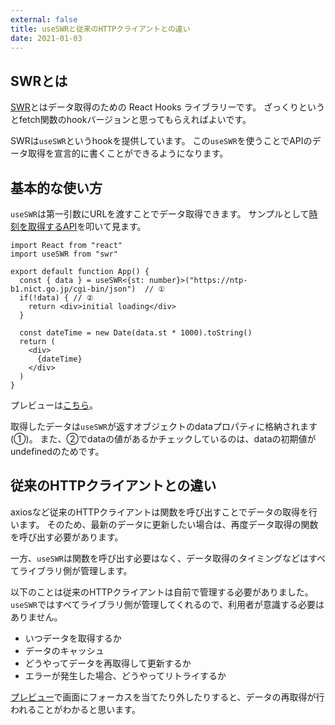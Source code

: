 ```yaml
---
external: false
title: useSWRと従来のHTTPクライアントとの違い
date: 2021-01-03
---
```


## SWRとは

[SWR](https://swr.vercel.app/)とはデータ取得のための React Hooks ライブラリーです。
ざっくりというとfetch関数のhookバージョンと思ってもらえればよいです。

SWRは`useSWR`というhookを提供しています。
この`useSWR`を使うことでAPIのデータ取得を宣言的に書くことができるようになります。

## 基本的な使い方

`useSWR`は第一引数にURLを渡すことでデータ取得できます。
サンプルとして[時刻を取得するAPI](`http://www.nict.go.jp/JST/http.html`)を叩いて見ます。

```tsx
import React from "react"
import useSWR from "swr"

export default function App() {
  const { data } = useSWR<{st: number}>("https://ntp-b1.nict.go.jp/cgi-bin/json")  // ①
  if(!data) { // ②
    return <div>initial loading</div>
  }

  const dateTime = new Date(data.st * 1000).toString()
  return (
    <div>
      {dateTime}
    </div>
  )
}
```

プレビューは[こちら](https://codesandbox.io/s/useswr-sample-3ysbj?file=/src/App.tsx)。

取得したデータは`useSWR`が返すオブジェクトのdataプロパティに格納されます(①)。
また、②でdataの値があるかチェックしているのは、dataの初期値がundefinedのためです。

## 従来のHTTPクライアントとの違い

axiosなど従来のHTTPクライアントは関数を呼び出すことでデータの取得を行います。
そのため、最新のデータに更新したい場合は、再度データ取得の関数を呼び出す必要があります。

一方、`useSWR`は関数を呼び出す必要はなく、データ取得のタイミングなどはすべてライブラリ側が管理します。

以下のことは従来のHTTPクライアントは自前で管理する必要がありました。
`useSWR`ではすべてライブラリ側が管理してくれるので、利用者が意識する必要はありません。

- いつデータを取得するか
- データのキャッシュ
- どうやってデータを再取得して更新するか
- エラーが発生した場合、どうやってリトライするか

[プレビュー](https://codesandbox.io/s/useswr-sample-3ysbj?file=/src/App.tsx)で画面にフォーカスを当てたり外したりすると、データの再取得が行われることがわかると思います。
